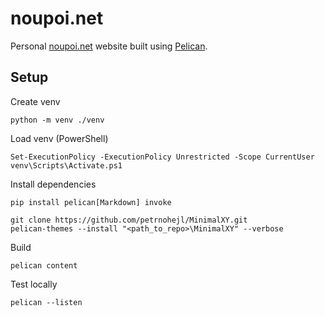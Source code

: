 # noupoi.net

Personal [noupoi.net](https://www.noupoi.net) website built using [Pelican](https://docs.getpelican.com/en/stable/).

## Setup

Create venv
```
python -m venv ./venv
```

Load venv (PowerShell)
```
Set-ExecutionPolicy -ExecutionPolicy Unrestricted -Scope CurrentUser
venv\Scripts\Activate.ps1
```

Install dependencies
```
pip install pelican[Markdown] invoke

git clone https://github.com/petrnohejl/MinimalXY.git
pelican-themes --install "<path_to_repo>\MinimalXY" --verbose
```

Build
```
pelican content
```

Test locally
```
pelican --listen
```
